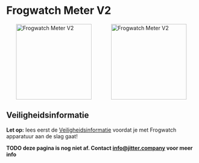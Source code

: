 # Frogwatch Meter V2

<div style="display: flex; flex-flow: row wrap; justify-content: space-around">
<div style="width:200px">
<img src="../img/frogwatch-v2-A.jpeg" alt="Frogwatch Meter V2" width="200"/>
</div>
<div>
<img src="../img/frogwatch-v2-B.jpeg" alt="Frogwatch Meter V2" width="200"/>
</div>
</div>

## Veiligheidsinformatie

**Let op:** lees eerst de [Veiligheidsinformatie](../safety-v2) voordat je met Frogwatch apparatuur aan de slag gaat!

**TODO deze pagina is nog niet af. Contact info@jitter.company voor meer info**
